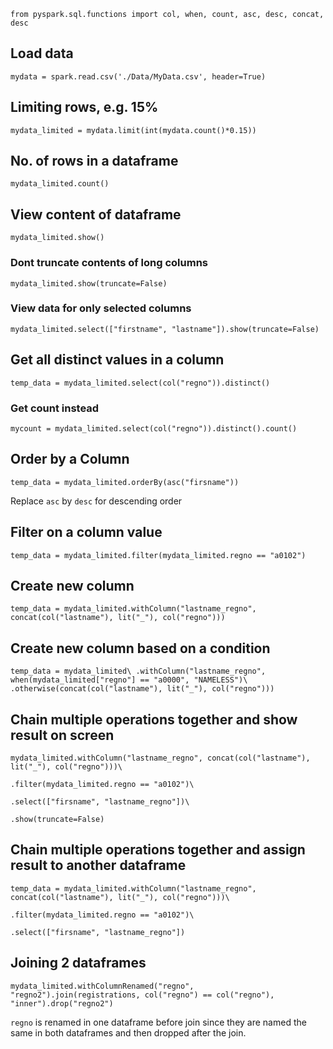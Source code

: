 
  

`from pyspark.sql.functions import col, when, count, asc, desc, concat, desc`

  

## Load data

`mydata = spark.read.csv('./Data/MyData.csv', header=True)`

  

## Limiting rows, e.g. 15%

`mydata_limited = mydata.limit(int(mydata.count()*0.15))`

  

## No. of rows in a dataframe

`mydata_limited.count()`

  

## View content of dataframe

`mydata_limited.show()`

### Dont truncate contents of long columns

`mydata_limited.show(truncate=False)`

### View data for only selected columns

`mydata_limited.select(["firstname", "lastname"]).show(truncate=False)`

  

## Get all distinct values in a column

`temp_data = mydata_limited.select(col("regno")).distinct()`

### Get count instead

`mycount = mydata_limited.select(col("regno")).distinct().count()`

  

## Order by a Column

`temp_data = mydata_limited.orderBy(asc("firsname"))`

Replace `asc` by `desc` for descending order

  

## Filter on a column value

`temp_data = mydata_limited.filter(mydata_limited.regno == "a0102")`

  

## Create new column

`temp_data = mydata_limited.withColumn("lastname_regno", concat(col("lastname"), lit("_"), col("regno")))`
## Create new column based on a condition
`temp_data = mydata_limited\
                .withColumn("lastname_regno", when(mydata_limited["regno"] == "a0000", "NAMELESS")\
                                            .otherwise(concat(col("lastname"), lit("_"), col("regno")))`
  

## Chain multiple operations together and show result on screen
~~~
mydata_limited.withColumn("lastname_regno", concat(col("lastname"), lit("_"), col("regno")))\

.filter(mydata_limited.regno == "a0102")\

.select(["firsname", "lastname_regno"])\

.show(truncate=False)
~~~


## Chain multiple operations together and assign result to another dataframe

~~~
temp_data = mydata_limited.withColumn("lastname_regno", concat(col("lastname"), lit("_"), col("regno")))\

.filter(mydata_limited.regno == "a0102")\

.select(["firsname", "lastname_regno"])
~~~

## Joining 2 dataframes
~~~
mydata_limited.withColumnRenamed("regno", "regno2").join(registrations, col("regno") == col("regno"), "inner").drop("regno2")
~~~
`regno` is renamed in one dataframe before join since they are named the same in both dataframes and then dropped after the join.
